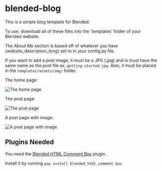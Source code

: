# blended-blog
This is a simple blog template for Blended.

To use, download all of these files into the 'templates' folder of your Blended website.

The *About Me* section is based off of whatever you have {website_description_long} set to in your config.py file.

If you want to add a post image, it must be a JPG (.jpg) and is must have the same name as the post file ex. `getting-started.jpg`. Also, it must be placed in the `templates/assets/img/` folder.

The home page:

![The home page](https://raw.githubusercontent.com/johnroper100/blended-blog/master/preview1.png)

The post page:

![The post page](https://raw.githubusercontent.com/johnroper100/blended-blog/master/preview2.png)

A post page with image:

![A post page with image](https://raw.githubusercontent.com/johnroper100/blended-blog/master/preview3.png)

## Plugins Needed

You need the [Blended HTML Comment Box](https://github.com/johnroper100/blended_html_comment_box) plugin.

Install it by running `pip install blended_html_comment_box`